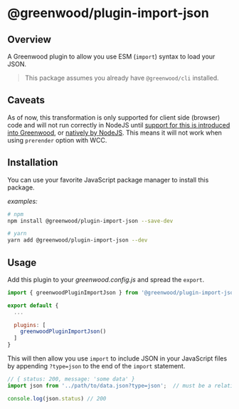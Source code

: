 # @greenwood/plugin-import-json

## Overview
A Greenwood plugin to allow you use ESM (`import`) syntax to load your JSON.

> This package assumes you already have `@greenwood/cli` installed.

## Caveats

As of now, this transformation is only supported for client side (browser) code and will not run correctly in NodeJS until [support for this is introduced into Greenwood](https://github.com/ProjectEvergreen/greenwood/issues/878), or [natively by NodeJS](https://github.com/ProjectEvergreen/greenwood/issues/957).  This means it will not work when using `prerender` option with WCC.

## Installation
You can use your favorite JavaScript package manager to install this package.

_examples:_
```bash
# npm
npm install @greenwood/plugin-import-json --save-dev

# yarn
yarn add @greenwood/plugin-import-json --dev
```

## Usage
Add this plugin to your _greenwood.config.js_ and spread the `export`.

```javascript
import { greenwoodPluginImportJson } from '@greenwood/plugin-import-json';

export default {
  ...

  plugins: [
    greenwoodPluginImportJson()
  ]
}
```

This will then allow you use `import` to include JSON in your JavaScript files by appending `?type=json` to the end of the `import` statement.

```js
// { status: 200, message: 'some data' }
import json from '../path/to/data.json?type=json';  // must be a relative path per ESM spec

console.log(json.status) // 200
```